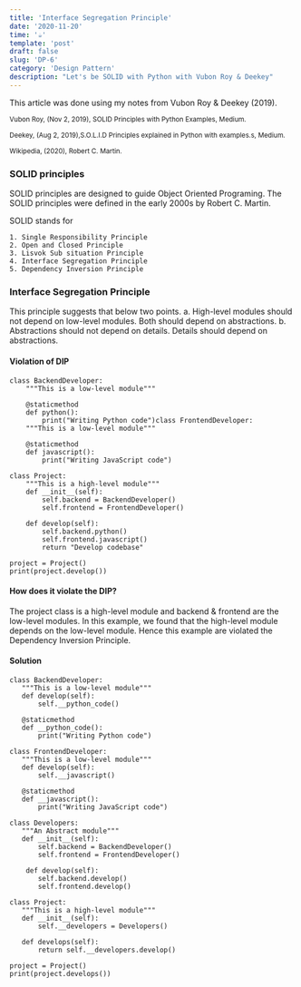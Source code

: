 ```yaml
---
title: 'Interface Segregation Principle'
date: '2020-11-20'
time: '☕️'
template: 'post'
draft: false
slug: 'DP-6'
category: 'Design Pattern'
description: "Let's be SOLID with Python with Vubon Roy & Deekey"
---
```


This article was done using my notes from Vubon Roy & Deekey (2019).

<sub>Vubon Roy, (Nov 2, 2019), SOLID Principles with Python Examples, Medium.</sub>

<sub>Deekey, (Aug 2, 2019),S.O.L.I.D Principles explained in Python with examples.s, Medium.</sub>

<sub>Wikipedia, (2020), Robert C. Martin.</sub>

### SOLID principles

SOLID principles are designed to guide Object Oriented Programing. The SOLID principles were defined in the early 2000s by Robert C. Martin.

SOLID stands for

    1. Single Responsibility Principle
    2. Open and Closed Principle
    3. Lisvok Sub situation Principle
    4. Interface Segregation Principle
    5. Dependency Inversion Principle

### Interface Segregation Principle

This principle suggests that below two points.
a. High-level modules should not depend on low-level modules. Both should depend on abstractions.
b. Abstractions should not depend on details. Details should depend on abstractions.

#### Violation of DIP

```
class BackendDeveloper:
    """This is a low-level module"""

    @staticmethod
    def python():
        print("Writing Python code")class FrontendDeveloper:
    """This is a low-level module"""

    @staticmethod
    def javascript():
        print("Writing JavaScript code")

class Project:
    """This is a high-level module"""
    def __init__(self):
        self.backend = BackendDeveloper()
        self.frontend = FrontendDeveloper()

    def develop(self):
        self.backend.python()
        self.frontend.javascript()
        return "Develop codebase"

project = Project()
print(project.develop())
```

#### How does it violate the DIP?

The project class is a high-level module and backend & frontend are the low-level modules. In this example, we found that the high-level module depends on the low-level module. Hence this example are violated the Dependency Inversion Principle.

#### Solution

```
class BackendDeveloper:
   """This is a low-level module"""
   def develop(self):
       self.__python_code()  
    
   @staticmethod
   def __python_code():
       print("Writing Python code")
       
class FrontendDeveloper:
   """This is a low-level module"""
   def develop(self):
       self.__javascript()   
       
   @staticmethod
   def __javascript():
       print("Writing JavaScript code")
       
class Developers:
   """An Abstract module"""
   def __init__(self):
       self.backend = BackendDeveloper()
       self.frontend = FrontendDeveloper()   
       
    def develop(self):
       self.backend.develop()
       self.frontend.develop()
       
class Project:
   """This is a high-level module"""
   def __init__(self):
       self.__developers = Developers()
       
   def develops(self):
       return self.__developers.develop()

project = Project()
print(project.develops())
```
